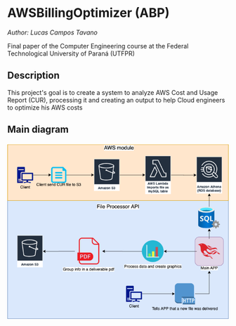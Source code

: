 # AWSBillingOptimizer (ABP)
*Author: Lucas Campos Tavano*

Final paper of the Computer Engineering course at the Federal Technological University of Paraná (UTFPR)

## Description
This project's goal is to create a system to analyze AWS Cost and Usage Report (CUR), processing it and creating an
output to help Cloud engineers to optimize his AWS costs

## Main diagram
![GitHub Logo](diagram.png)
